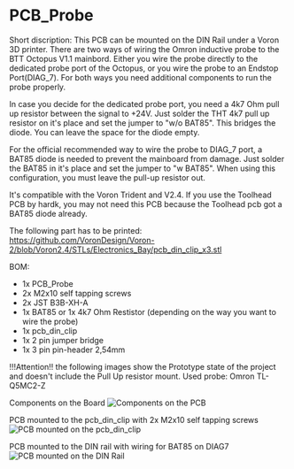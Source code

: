 # PCB_Probe




Short discription: This PCB can be mounted on the DIN Rail under a Voron 3D printer. There are two ways of wiring the Omron inductive probe to the BTT Octopus V1.1 mainbord. Either you wire the probe directly to the dedicated probe port of the Octopus, or you wire the probe to an Endstop Port(DIAG_7).
For both ways you need additional components to run the probe properly. 

In case you decide for the dedicated probe port, you need a 4k7 Ohm pull up resistor between the signal to +24V. Just solder the THT 4k7 pull up resistor on it's place and set the jumper to "w/o BAT85". This bridges the diode. You can leave the space for the diode empty.


For the official recommended way to wire the probe to DIAG_7 port, a BAT85 diode is needed to prevent the mainboard from damage. Just solder the BAT85 in it's place and set the jumper to "w BAT85". When using this configuration, you must leave the pull-up resistor out. 


It's compatible with the Voron Trident and V2.4. If you use the Toolhead PCB by hardk, you may not need this PCB because the Toolhead pcb got a BAT85 diode already.

The following part has to be printed: https://github.com/VoronDesign/Voron-2/blob/Voron2.4/STLs/Electronics_Bay/pcb_din_clip_x3.stl


BOM:

- 1x PCB_Probe
- 2x M2x10 self tapping screws
- 2x JST B3B-XH-A
- 1x BAT85 or 1x 4k7 Ohm Restistor (depending on the way you want to wire the probe)
- 1x pcb_din_clip
- 1x 2 pin jumper bridge
- 1x 3 pin pin-header 2,54mm



!!!Attention!! 
the following images show the Prototype state of the project and doesn't include the Pull Up resistor mount. Used probe: Omron TL-Q5MC2-Z

Components on the Board
![Components on the PCB](/images/9FB91CEF-5DD7-4529-AA61-205C67A30F6B.jpeg)

PCB mounted to the pcb_din_clip with 2x M2x10 self tapping screws
![PCB mounted on the pcb_din_clip](/images/9C41BAE9-E4E5-412E-ABDE-0C47AB14D8F3.jpeg)

PCB mounted to the DIN rail with wiring for BAT85 on DIAG7
![PCB mounted on the DIN Rail](/images/D5D337EA-ACC4-4DDF-B353-550F60E1EAA6.jpeg)

